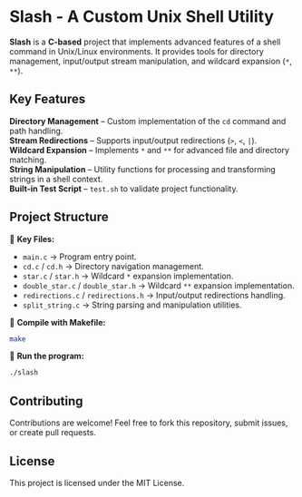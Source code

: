 # **Slash - A Custom Unix Shell Utility**

**Slash** is a **C-based** project that implements advanced features of a shell command in Unix/Linux environments. It provides tools for directory management, input/output stream manipulation, and wildcard expansion (`*`, `**`).

## **Key Features**
**Directory Management** – Custom implementation of the `cd` command and path handling.  
**Stream Redirections** – Supports input/output redirections (`>`, `<`, `|`).  
**Wildcard Expansion** – Implements `*` and `**` for advanced file and directory matching.  
**String Manipulation** – Utility functions for processing and transforming strings in a shell context.  
**Built-in Test Script** – `test.sh` to validate project functionality.  

## **Project Structure**
📂 **Key Files:**  
- `main.c` → Program entry point.  
- `cd.c` / `cd.h` → Directory navigation management.  
- `star.c` / `star.h` → Wildcard `*` expansion implementation.
- `double_star.c` / `double_star.h` → Wildcard `**` expansion implementation.    
- `redirections.c` / `redirections.h` → Input/output redirections handling.  
- `split_string.c` → String parsing and manipulation utilities.  

🔧 **Compile with Makefile:**  
```bash
make
```

🚀 **Run the program:**  
```bash
./slash
```

## Contributing
Contributions are welcome! Feel free to fork this repository, submit issues, or create pull requests.

## License
This project is licensed under the MIT License.

